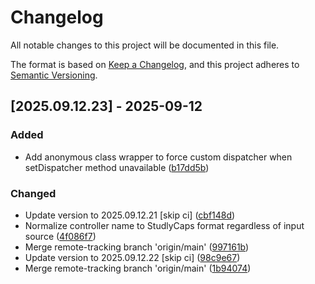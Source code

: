 # Changelog

All notable changes to this project will be documented in this file.

The format is based on [Keep a Changelog](https://keepachangelog.com/en/1.0.0/),
and this project adheres to [Semantic Versioning](https://semver.org/spec/v2.0.0.html).

## [2025.09.12.23] - 2025-09-12

### Added

* Add anonymous class wrapper to force custom dispatcher when setDispatcher method unavailable ([b17dd5b](https://github.com/N6REJ/bears_aichatbot/commit/b17dd5b))

### Changed

* Update version to 2025.09.12.21 [skip ci] ([cbf148d](https://github.com/N6REJ/bears_aichatbot/commit/cbf148d))
* Normalize controller name to StudlyCaps format regardless of input source ([4f086f7](https://github.com/N6REJ/bears_aichatbot/commit/4f086f7))
* Merge remote-tracking branch 'origin/main' ([997161b](https://github.com/N6REJ/bears_aichatbot/commit/997161b))
* Update version to 2025.09.12.22 [skip ci] ([98c9e67](https://github.com/N6REJ/bears_aichatbot/commit/98c9e67))
* Merge remote-tracking branch 'origin/main' ([1b94074](https://github.com/N6REJ/bears_aichatbot/commit/1b94074))


